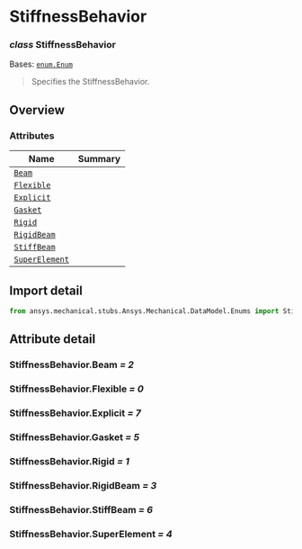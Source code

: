 <a id="stiffnessbehavior"></a>

# StiffnessBehavior

<a id="StiffnessBehavior"></a>

### *class* StiffnessBehavior

Bases: [`enum.Enum`](https://docs.python.org/3/library/enum.html#enum.Enum)

> Specifies the StiffnessBehavior.

> <!-- !! processed by numpydoc !! -->

<a id="overview"></a>

## Overview

### Attributes

| Name | Summary |
|-------------------------------------------------------------------------|----|
| [`Beam`](../../../ACT/Automation/Mechanical/Connections/Beam.md#Beam)   |    |
| [`Flexible`](#StiffnessBehavior.Flexible)                               |    |
| [`Explicit`](#StiffnessBehavior.Explicit)                               |    |
| [`Gasket`](#StiffnessBehavior.Gasket)                                   |    |
| [`Rigid`](#StiffnessBehavior.Rigid)                                     |    |
| [`RigidBeam`](#StiffnessBehavior.RigidBeam)                             |    |
| [`StiffBeam`](#StiffnessBehavior.StiffBeam)                             |    |
| [`SuperElement`](#StiffnessBehavior.SuperElement)                       |    |

<a id="import-detail"></a>

## Import detail

```python
from ansys.mechanical.stubs.Ansys.Mechanical.DataModel.Enums import StiffnessBehavior
```

<a id="attribute-detail"></a>

## Attribute detail

<a id="StiffnessBehavior.Beam"></a>

### StiffnessBehavior.Beam *= 2*

<a id="StiffnessBehavior.Flexible"></a>

### StiffnessBehavior.Flexible *= 0*

<a id="StiffnessBehavior.Explicit"></a>

### StiffnessBehavior.Explicit *= 7*

<a id="StiffnessBehavior.Gasket"></a>

### StiffnessBehavior.Gasket *= 5*

<a id="StiffnessBehavior.Rigid"></a>

### StiffnessBehavior.Rigid *= 1*

<a id="StiffnessBehavior.RigidBeam"></a>

### StiffnessBehavior.RigidBeam *= 3*

<a id="StiffnessBehavior.StiffBeam"></a>

### StiffnessBehavior.StiffBeam *= 6*

<a id="StiffnessBehavior.SuperElement"></a>

### StiffnessBehavior.SuperElement *= 4*
